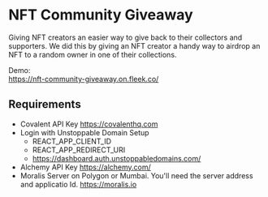 # NFT Community Giveaway

Giving NFT creators an easier way to give back to their collectors and supporters. We did this by giving an NFT creator a handy way to airdrop an NFT to a random owner in one of their collections.

Demo:  
https://nft-community-giveaway.on.fleek.co/  

## Requirements

- Covalent API Key https://covalenthq.com
- Login with Unstoppable Domain Setup
  - REACT_APP_CLIENT_ID
  - REACT_APP_REDIRECT_URI
  - https://dashboard.auth.unstoppabledomains.com/
- Alchemy API Key https://alchemy.com/
- Moralis Server on Polygon or Mumbai.
  You'll need the server address and applicatio Id. https://moralis.io
